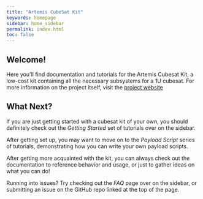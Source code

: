 ```yaml
---
title: "Artemis CubeSat Kit"
keywords: homepage
sidebar: home_sidebar
permalink: index.html
toc: false
---
```



## Welcome!

Here you'll find documentation and tutorials for the Artemis Cubesat Kit, a low-cost kit containing all the necessary subsystems for a 1U cubesat. For more information on the project itself, visit the <a href="{{ site.project_website }}" target="_blank" rel="noopener">project website</a>


## What Next?

If you are just getting started with a cubesat kit of your own, you should definitely check out the _Getting Started_ set of tutorials over on the sidebar.

After getting set up, you may want to move on to the _Payload Script_ series of tutorials, demonstrating how you can write your own payload scripts.

After getting more acquainted with the kit, you can always check out the documentation to reference behavior and usage, or just to gather ideas on what you can do!

Running into issues? Try checking out the _FAQ_ page over on the sidebar, or submitting an issue on the GitHub repo linked at the top of the page.